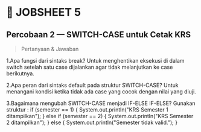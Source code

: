 # 🧾 JOBSHEET 5


## Percobaan 2 — SWITCH-CASE untuk Cetak KRS  

> Pertanyaan & Jawaban

1.Apa fungsi dari sintaks break?
Untuk menghentikan eksekusi di dalam switch setelah satu case dijalankan agar tidak melanjutkan ke case berikutnya.

2.Apa peran dari sintaks default pada struktur SWITCH-CASE?
Untuk menangani kondisi ketika tidak ada case yang cocok dengan nilai yang diuji.

3.Bagaimana mengubah SWITCH-CASE menjadi IF-ELSE IF-ELSE?
Gunakan struktur :
if (semester == 1) {
    System.out.println("KRS Semester 1 ditampilkan");
} else if (semester == 2) {
    System.out.println("KRS Semester 2 ditampilkan");
} else {
    System.out.println("Semester tidak valid.");
}
